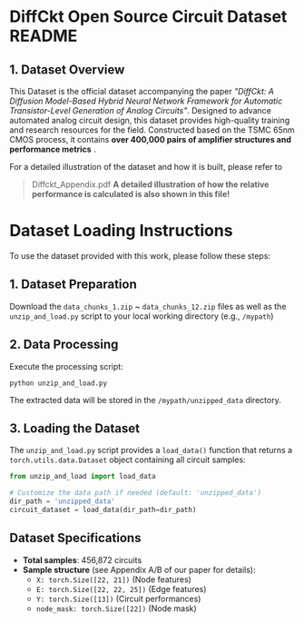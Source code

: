 # DiffCkt Open Source Circuit Dataset README

## 1. Dataset Overview

This Dataset is the official dataset accompanying the paper *"DiffCkt: A Diffusion Model-Based Hybrid Neural Network Framework for Automatic Transistor-Level Generation of Analog Circuits"*. Designed to advance automated analog circuit design, this dataset provides high-quality training and research resources for the field. Constructed based on the TSMC 65nm CMOS process, it contains **over 400,000 pairs of amplifier structures and performance metrics** .

For a detailed illustration of the dataset and how it is built, please refer to

> Diffckt_Appendix.pdf
**A detailed illustration of how the relative performance is calculated is also shown in this file!**

# Dataset Loading Instructions

To use the dataset provided with this work, please follow these steps:

## 1. Dataset Preparation

Download the `data_chunks_1.zip` ~ `data_chunks_12.zip` files as well as the `unzip_and_load.py` script to your local working directory (e.g., `/mypath`)

## 2. Data Processing

Execute the processing script:

```shell
python unzip_and_load.py
```

The extracted data will be stored in the `/mypath/unzipped_data` directory.

## 3. Loading the Dataset

The `unzip_and_load.py` script provides a `load_data()` function that returns a `torch.utils.data.Dataset` object containing all circuit samples:

```python
from unzip_and_load import load_data 

# Customize the data path if needed (default: 'unzipped_data')
dir_path = 'unzipped_data'  
circuit_dataset = load_data(dir_path=dir_path)
```

## Dataset Specifications

- **Total samples**: 456,872 circuits
- **Sample structure** (see Appendix A/B of our paper for details):
  - `X: torch.Size([22, 21])` (Node features)
  - `E: torch.Size([22, 22, 25])` (Edge features)
  - `Y: torch.Size([13])` (Circuit performances)
  - `node_mask: torch.Size([22])` (Node mask)
